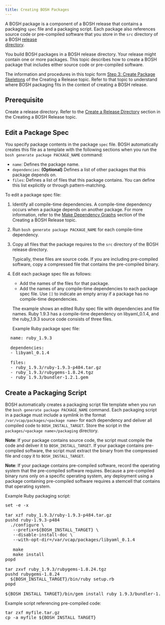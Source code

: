 ```yaml
---
title: Creating BOSH Packages
---
```


A BOSH package is a component of a BOSH release that contains a packaging `spec` file and a packaging script. 
Each package also references source code or pre-compiled software that you store in the `src` directory of a BOSH [release  
directory](./create-release.html).

You build BOSH packages in a BOSH release directory. Your release might contain one or more packages.
This topic describes how to create a BOSH package that includes either source code or pre-compiled software. 

The information and procedures in this topic form [Step 3: Create Package Skeletons](./create-release.html#pkg-skeletons) of the Creating a Release topic. Refer to that topic to understand where BOSH packaging fits in the context of creating a BOSH release.

## <a id="prerequisite"></a>Prerequisite ##

Create a release directory. Refer to the [Create a Release Directory](./create-release.html#release-dir) section in the Creating 
a BOSH Release topic. 

## <a id="edit-a-package-spec"></a>Edit a Package Spec ##

You specify package contents in the package `spec` file. BOSH automatically creates this file as a template with the following 
sections when you run the `bosh generate package PACKAGE_NAME` command:

 * `name`: Defines the package name.
 * `dependencies`: **(Optional)** Defines a list of other packages that this package depends on.
 * `files`: Defines a list of files that this package contains. You can define this list explicitly or through pattern-matching.  

To edit a package spec file:

1. Identify all compile-time dependencies.
    A compile-time dependency occurs when a package depends on another package. 
	For more information, refer to the [Make  Dependency Graphs](./create-release.html#graph) section of the Creating a BOSH 
Release topic.
1. Run `bosh generate package PACKAGE_NAME` for each compile-time dependency. 
1. Copy all files that the package requires to the `src` directory of the BOSH release directory.

    Typically, these files are source code. If you are including pre-compiled software, copy a compressed file that contains the 
pre-compiled binary.

1. Edit each package spec file as follows:
    * Add the names of the files for that package.
    * Add the names of any compile-time dependencies to each package spec file. Use `[]` to indicate an empty array if a package 
has no compile-time dependencies.

    The example shows an edited Ruby spec file with dependencies and file names. 
    Ruby 1.9.3 has a compile-time dependency on libyaml\_0.1.4, and the ruby\_1.9.3 source code consists of three files.

	
    Example Ruby package spec file:

<pre class=’code’>
  name: ruby&#95;1.9.3

  dependencies:
  - libyaml&#95;0.1.4

  files:
  - ruby&#95;1.9.3/ruby-1.9.3-p484.tar.gz
  - ruby&#95;1.9.3/rubygems-1.8.24.tgz
  - ruby&#95;1.9.3/bundler-1.2.1.gem
</pre>
	 
	 
## <a id="create-a-packaging-script"></a>Create a Packaging Script ##

BOSH automatically creates a packaging script file template when you run the `bosh generate package PACKAGE_NAME` command. Each 
packaging script in a package must include a symlink in the format `/var/vcap/packages/<package name>` for each dependency and 
deliver all compiled code to `BOSH_INSTALL_TARGET`. Store the script in the `packages/<package name>/packaging` directory.

  <p class=”note”><strong>Note</strong>: If your package contains source code, the script must compile the code and deliver it to 
<code>BOSH&#95;INSTALL&#95;TARGET</code>. If your package contains pre-compiled software, the script must extract the binary from the compressed file and copy it to <code>BOSH&#95;INSTALL&#95;TARGET</code>.

  <p class=”note”><strong>Note</strong>: If your package contains pre-compiled software, record the operating system that the pre-compiled software requires. Because a pre-compiled binary runs only on a specific operating system, any deployment using a package containing pre-compiled software requires a stemcell that contains that operating system. </p> 

Example Ruby packaging script:

<pre class=’code’>
set -e -x

tar xzf ruby&#95;1.9.3/ruby-1.9.3-p484.tar.gz
pushd ruby-1.9.3-p484
  ./configure \
   --prefix=${BOSH&#95;INSTALL&#95;TARGET} \
   --disable-install-doc \
   --with-opt-dir=/var/vcap/packages/libyaml&#95;0.1.4

   make
   make install
popd

tar zxvf ruby&#95;1.9.3/rubygems-1.8.24.tgz
pushd rubygems-1.8.24
  ${BOSH&#95;INSTALL&#95;TARGET}/bin/ruby setup.rb
popd

${BOSH&#95;INSTALL&#95;TARGET}/bin/gem install ruby&#95;1.9.3/bundler-1.2.1.gem --no-ri --no-rdoc
</pre>


    
Example script referencing pre-compiled code:
<pre class=’code’>
tar zxf myfile.tar.gz
cp -a myfile ${BOSH&#95;INSTALL&#95;TARGET}
</pre>